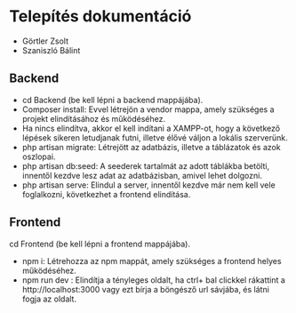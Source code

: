 # Telepítés dokumentáció
- Görtler Zsolt
- Szaniszló Bálint
  
## Backend 
- cd Backend (be kell lépni a backend mappájába).
- Composer install: Evvel létrejön a vendor mappa, amely szükséges a projekt elindításához és működéséhez.
- Ha nincs elindítva, akkor el kell indítani a XAMPP-ot, hogy a következő lépések sikeren letudjanak futni, illetve élővé váljon a lokális szerverünk.
- php artisan migrate: Létrejött az adatbázis, illetve a táblázatok és azok oszlopai.
- php artisan db:seed: A seederek tartalmát az adott táblákba betölti, innentől kezdve lesz adat az adatbázisban, amivel lehet dolgozni.
- php artisan serve: Elindul a server, innentől kezdve már nem kell vele foglalkozni, következhet a frontend elindítása.

## Frontend
cd Frontend (be kell lépni a frontend mappájába).
- npm i: Létrehozza az npm mappát, amely szükséges a frontend helyes működéséhez.
- npm run dev : Elindítja a tényleges oldalt, ha ctrl+ bal clickkel rákattint a http://localhost:3000 vagy ezt bírja a böngésző url sávjába, és látni fogja az oldalt.
